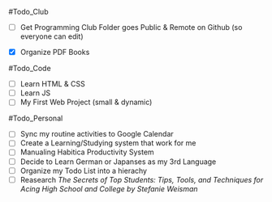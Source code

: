 #Todo_Club
- [ ]  Get Programming Club Folder goes Public & Remote on Github (so everyone can edit) 
- [x] Organize PDF Books


#Todo_Code
- [ ] Learn HTML & CSS
- [ ] Learn JS
- [ ] My First Web Project (small & dynamic)

#Todo_Personal
- [ ] Sync my routine activities to Google Calendar
- [ ] Create a Learning/Studying system that work for me
- [ ] Manualing Habitica Productivity System
- [ ] Decide to Learn German or Japanses as my 3rd Language 
- [ ] Organize my Todo List into a hierachy
- [ ] Reasearch *The Secrets of Top Students: Tips, Tools, and Techniques for Acing High School and College by Stefanie Weisman* 
